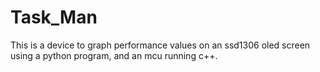 # Task_Man
This is a device to graph performance values on an ssd1306 oled screen using a python program, and an mcu running c++.
